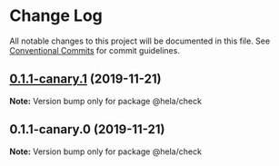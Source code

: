 # Change Log

All notable changes to this project will be documented in this file.
See [Conventional Commits](https://conventionalcommits.org) for commit guidelines.

## [0.1.1-canary.1](https://github.com/tunnckoCore/hela/compare/@hela/check@0.1.1-canary.0...@hela/check@0.1.1-canary.1) (2019-11-21)

**Note:** Version bump only for package @hela/check





## 0.1.1-canary.0 (2019-11-21)

**Note:** Version bump only for package @hela/check
